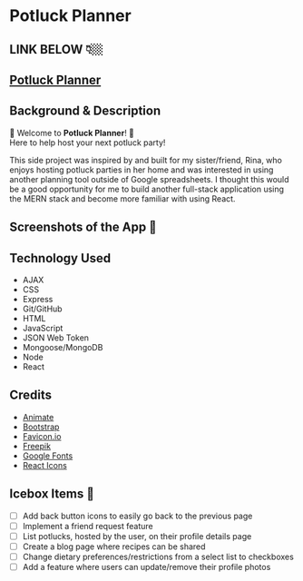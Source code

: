 # Potluck Planner

## LINK BELOW 👇🏼
## [Potluck Planner](TBD) 

## Background & Description
🥘 Welcome to **Potluck Planner**! 🥘<br /> 
Here to help host your next potluck party!

This side project was inspired by and built for my sister/friend, Rina, who enjoys hosting potluck parties in her home and was interested in using another planning tool outside of Google spreadsheets. I thought this would be a good opportunity for me to build another full-stack application using the MERN stack and become more familiar with using React.

## Screenshots of the App 📸
<!-- ![Home Page](./public/images/home%20page.png)
![Run Info](./public/images/run2.png)<br />
![Home Page Mobile](./public/images/homepagemobile.PNG)
![Create a Run](./public/images/createrun.PNG)
![Scheduled Run and Players](./public/images/run.PNG)
![All Runs](./public/images/allruns.PNG)
![User Profile](./public/images/userprofile.PNG)
![User Game Stats](./public/images/gamestats.PNG) -->

## Technology Used
  - AJAX
  - CSS
  - Express
  - Git/GitHub
  - HTML
  - JavaScript
  - JSON Web Token
  - Mongoose/MongoDB
  - Node
  - React

## Credits
- [Animate](https://animate.style/)
- [Bootstrap](https://getbootstrap.com/)
- [Favicon.io](https://favicon.io/)
- [Freepik](https://www.freepik.com/)
- [Google Fonts](https://fonts.google.com/)
- [React Icons](https://react-icons.github.io/react-icons)

## Icebox Items 🧊
  - [ ] Add back button icons to easily go back to the previous page
  - [ ] Implement a friend request feature
  - [ ] List potlucks, hosted by the user, on their profile details page
  - [ ] Create a blog page where recipes can be shared
  - [ ] Change dietary preferences/restrictions from a select list to checkboxes
  - [ ] Add a feature where users can update/remove their profile photos